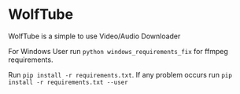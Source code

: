 # WolfTube
WolfTube is a simple to use Video/Audio Downloader

For Windows User run `python windows_requirements_fix` for ffmpeg requirements.

Run `pip install -r requirements.txt`. If any problem occurs run `pip install -r requirements.txt --user`
